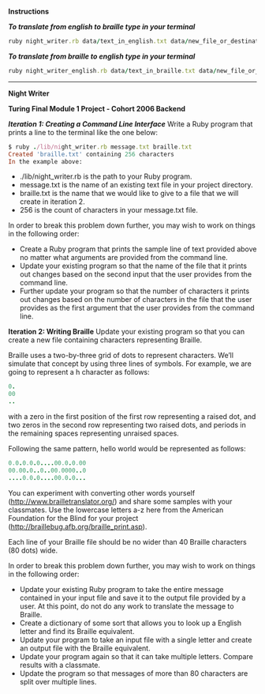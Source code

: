 **Instructions**


***To translate from english to braille type in your terminal***
```ruby
ruby night_writer.rb data/text_in_english.txt data/new_file_or_destination.txt
```
***To translate from braille to english type in your terminal***
```ruby
ruby night_writer_english.rb data/text_in_braille.txt data/new_file_or_destination.txt
```
________________________________________

**Night Writer**

**Turing Final Module 1 Project - Cohort 2006 Backend**

***Iteration 1: Creating a Command Line Interface***
Write a Ruby program that prints a line to the terminal like the one below:

``` ruby
$ ruby ./lib/night_writer.rb message.txt braille.txt
Created 'braille.txt' containing 256 characters
In the example above:
```

  * ./lib/night_writer.rb is the path to your Ruby program.
  * message.txt is the name of an existing text file in your project directory.
  * braille.txt is the name that we would like to give to a file that we will create in iteration 2.
  * 256 is the count of characters in your message.txt file.

In order to break this problem down further, you may wish to work on things in the following order:

  * Create a Ruby program that prints the sample line of text provided above no matter what arguments are provided from the command line.
  * Update your existing program so that the name of the file that it prints out changes based on the second input that the user provides from the command line.
  * Further update your program so that the number of characters it prints out changes based on the number of characters in the file that the user provides as the first argument that the user provides from the command line.


**Iteration 2: Writing Braille**
Update your existing program so that you can create a new file containing characters representing Braille.

Braille uses a two-by-three grid of dots to represent characters. We’ll simulate that concept by using three lines of symbols. For example, we are going to represent a h character as follows:

``` ruby
0.
00
..
```
with a zero in the first position of the first row representing a raised dot, and two zeros in the second row representing two raised dots, and periods in the remaining spaces representing unraised spaces.

Following the same pattern, hello world would be represented as follows:
``` ruby
0.0.0.0.0....00.0.0.00
00.00.0..0..00.0000..0
....0.0.0....00.0.0...
```
You can experiment with converting other words yourself (http://www.brailletranslator.org/) and share some samples with your classmates. Use the lowercase letters a-z here from the American Foundation for the Blind for your project (http://braillebug.afb.org/braille_print.asp).

Each line of your Braille file should be no wider than 40 Braille characters (80 dots) wide.

In order to break this problem down further, you may wish to work on things in the following order:

  * Update your existing Ruby program to take the entire message contained in your input file and save it to the output file provided by a user. At this point, do not do any work to translate the message to Braille.
  * Create a dictionary of some sort that allows you to look up a English letter and find its Braille equivalent.
  * Update your program to take an input file with a single letter and create an output file with the Braille equivalent.
  * Update your program again so that it can take multiple letters. Compare results with a classmate.
  * Update the program so that messages of more than 80 characters are split over multiple lines.
